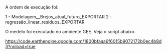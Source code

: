 A ordem de execução foi:

1 - Modelagem__Brejos_atual_futuro_EXPORTAR
2 - regressão_linear_resíduos_EXPORTAR

O medelo foi executado no ambiente GEE. Veja o script abaixo.

https://code.earthengine.google.com/1800bfaaa6f6015b9072172b0ec4b8d3?noload=true
